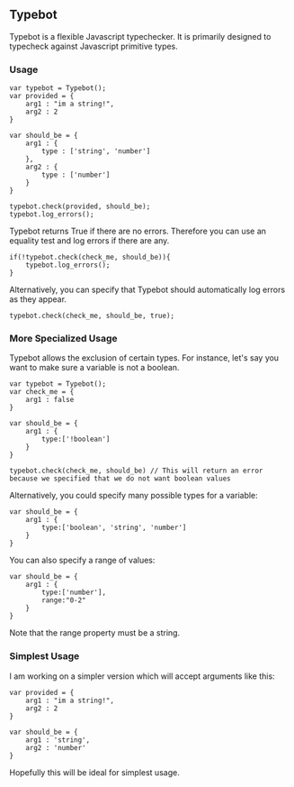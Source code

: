 ## Typebot
Typebot is a flexible Javascript typechecker. It is primarily designed to typecheck against Javascript primitive types.

### Usage
	var typebot = Typebot();
	var provided = {
	    arg1 : "im a string!",
	    arg2 : 2
	}

	var should_be = {
	    arg1 : {
	        type : ['string', 'number']
	    },
		arg2 : {
			type : ['number']
		}
	}

	typebot.check(provided, should_be);
	typebot.log_errors();

Typebot returns True if there are no errors. Therefore you can use an equality test and log errors if there are any.

	if(!typebot.check(check_me, should_be)){
		typebot.log_errors();
	}

Alternatively, you can specify that Typebot should automatically log errors as they appear.

	typebot.check(check_me, should_be, true);

### More Specialized Usage

Typebot allows the exclusion of certain types. For instance, let's say you want to make sure a variable is not a boolean.

	var typebot = Typebot();
	var check_me = {
		arg1 : false
	}

	var should_be = {
		arg1 : {
			type:['!boolean']
		}
	}

	typebot.check(check_me, should_be) // This will return an error because we specified that we do not want boolean values

Alternatively, you could specify many possible types for a variable:

	var should_be = {
		arg1 : {
			type:['boolean', 'string', 'number']
		}
	}

You can also specify a range of values:

	var should_be = {
		arg1 : {
			type:['number'],
			range:"0-2"
		}
	}

Note that the range property must be a string.

### Simplest Usage

I am working on a simpler version which will accept arguments like this:

	var provided = {
	    arg1 : "im a string!",
	    arg2 : 2
	}

	var should_be = {
	    arg1 : 'string',
		arg2 : 'number'
	}
	
Hopefully this will be ideal for simplest usage.